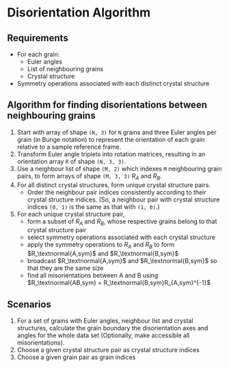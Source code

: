 # Disorientation Algorithm

## Requirements

* For each grain:
    * Euler angles
    * List of neighbouring grains
    * Crystal structure
* Symmetry operations associated with each distinct crystal structure

## Algorithm for finding disorientations between neighbouring grains

1. Start with array of shape `(N, 3)` for `N` grains and three Euler angles per grain (in Bunge notation) to represent the orientation of each grain relative to a sample reference frame.
2. Transform Euler angle triplets into rotation matrices, resulting in an orientation array `R` of shape `(N, 3, 3)`. 
3. Use a neighbour list of shape `(M, 2)` which indexes `M` neighbouring grain pairs, to form arrays of shape `(M, 3, 3)` $R_A$ and $R_B$.
4. For all distinct crystal structures, form unique crystal structure pairs.
    * Order the neighbour pair indices consistently according to their crystal structure indices. (So, a neighbour pair with crystal structure indices `(0, 1)` is the same as that with `(1, 0)`.)
5. For each unique crystal structure pair,
    * form a subset of $R_A$ and $R_B$, whose respective grains belong to that crystal structure pair
    * select symmetry operations associated with each crystal structure
    * apply the symmetry operations to $R_A$ and $R_B$ to form  $R_\textnormal{A,sym}$ and $R_\textnormal{B,sym}$
    * broadcast $R_\textnormal{A,sym}$ and $R_\textnormal{B,sym}$ so that they are the same size
    * find all misorientations between A and B using $R_\textnormal{AB,sym} = R_\textnormal{B,sym}R_{A,sym}^{-1}$


## Scenarios

1. For a set of grains with Euler angles, neighbour list and crystal structures, calculate the grain boundary the disorientation axes and angles for the whole data set (Optionally, make accessible all misorientations).
2. Choose a given crystal structure pair as crystal structure indices
3. Choose a given grain pair as grain indices

